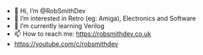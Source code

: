- 👋 Hi, I’m @RobSmithDev
- 👀 I’m interested in Retro (eg: Amiga), Electronics and Software
- 🌱 I’m currently learning Verilog
- 📫 How to reach me: https://robsmithdev.co.uk
- https://youtube.com/c/robsmithdev

<!---
RobSmithDev/RobSmithDev is a ✨ special ✨ repository because its `README.md` (this file) appears on your GitHub profile.
You can click the Preview link to take a look at your changes.
--->
